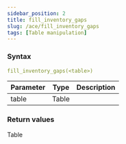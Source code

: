 ```yaml
---
sidebar_position: 2   
title: fill_inventory_gaps
slug: /ace/fill_inventory_gaps
tags: [Table manipulation]
---
```


### Syntax

 ```yaml
fill_inventory_gaps(<table>)
```
    
| Parameter   | Type | Description |
| ----------- | ---- | ----------- |     
| table | Table |  |

### Return values
Table

